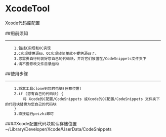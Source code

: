 # XcodeTool
Xcode代码库配置

##用前须知

-----
		1.包括C实现和OC实现
		2.C实现提供源码，OC实现较简单就不提供源码了。
		3.您需要自行封装好您自己的代码块，并将它们放置在/CodeSnippets文件夹下
		4.请不要修改文件目录结构
	
##使用步骤
	
-----
		1.将本工具clone到您的电脑(任意位置)
		2.if (您有自己的代码块) {
			将 Xcode的C配置/CodeSnippets 或Xcode的OC配置/CodeSnippets 文件夹下的代码块替换为您自己的代码块
		}
		3.直接运行peizhi即可
####Xcode配置代码块默认存储位置		
~/Library/Developer/Xcode/UserData/CodeSnippets